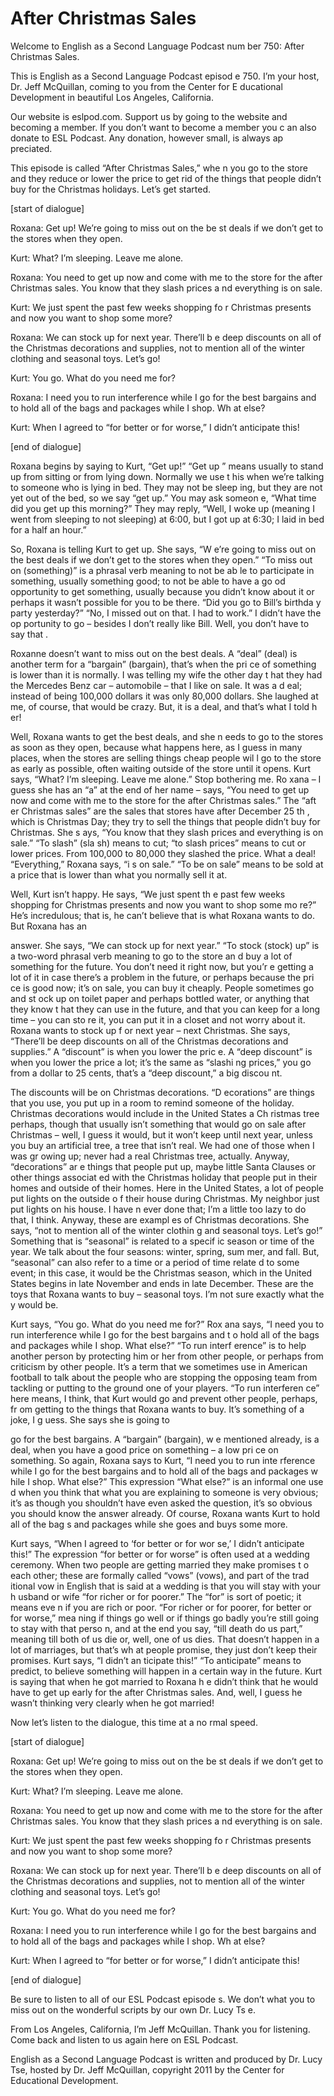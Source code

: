 # After Christmas Sales

Welcome to English as a Second Language Podcast num ber 750: After Christmas Sales. 

This is English as a Second Language Podcast episod e 750.  I’m your host, Dr. Jeff McQuillan, coming to you from the Center for E ducational Development in beautiful Los Angeles, California. 

Our website is eslpod.com.  Support us by going to the website and becoming a member.  If you don’t want to become a member you c an also donate to ESL Podcast.  Any donation, however small, is always ap preciated. 

This episode is called “After Christmas Sales,” whe n you go to the store and they reduce or lower the price to get rid of the things that people didn’t buy for the Christmas holidays.  Let’s get started. 

[start of dialogue] 

Roxana:  Get up!  We’re going to miss out on the be st deals if we don’t get to the stores when they open. 

Kurt:  What?  I’m sleeping.  Leave me alone. 

Roxana:  You need to get up now and come with me to  the store for the after Christmas sales.  You know that they slash prices a nd everything is on sale.   

Kurt:  We just spent the past few weeks shopping fo r Christmas presents and now you want to shop some more?   

Roxana:  We can stock up for next year.  There’ll b e deep discounts on all of the Christmas decorations and supplies, not to mention all of the winter clothing and seasonal toys.  Let’s go! 

Kurt:  You go.  What do you need me for? 

Roxana:  I need you to run interference while I go for the best bargains and to hold all of the bags and packages while I shop.  Wh at else? 

Kurt:  When I agreed to “for better or for worse,” I didn’t anticipate this! 

[end of dialogue]  

 Roxana begins by saying to Kurt, “Get up!”  “Get up ” means usually to stand up from sitting or from lying down.  Normally we use t his when we’re talking to someone who is lying in bed.  They may not be sleep ing, but they are not yet out of the bed, so we say “get up.”  You may ask someon e, “What time did you get up this morning?”  They may reply, “Well, I woke up  (meaning I went from sleeping to not sleeping) at 6:00, but I got up at 6:30; I laid in bed for a half an hour.”   

So, Roxana is telling Kurt to get up.  She says, “W e’re going to miss out on the best deals if we don’t get to the stores when they open.”  “To miss out on (something)” is a phrasal verb meaning to not be ab le to participate in something, usually something good; to not be able to have a go od opportunity to get something, usually because you didn’t know about it  or perhaps it wasn’t possible for you to be there.  “Did you go to Bill’s birthda y party yesterday?”  “No, I missed out on that.  I had to work.”  I didn’t have the op portunity to go – besides I don’t really like Bill.  Well, you don’t have to say that .   

Roxanne doesn’t want to miss out on the best deals.   A “deal” (deal) is another term for a “bargain” (bargain), that’s when the pri ce of something is lower than it is normally.  I was telling my wife the other day t hat they had the Mercedes Benz car – automobile – that I like on sale.  It was a d eal; instead of being 100,000 dollars it was only 80,000 dollars.  She laughed at  me, of course, that would be crazy.  But, it is a deal, and that’s what I told h er! 

Well, Roxana wants to get the best deals, and she n eeds to go to the stores as soon as they open, because what happens here, as I guess in many places, when the stores are selling things cheap people wil l go to the store as early as possible, often waiting outside of the store until it opens.  Kurt says, “What?  I’m sleeping.  Leave me alone.”  Stop bothering me.  Ro xana – I guess she has an “a” at the end of her name – says, “You need to get  up now and come with me to the store for the after Christmas sales.”  The “aft er Christmas sales” are the sales that stores have after December 25 th , which is Christmas Day; they try to sell the things that people didn’t buy for Christmas.  She s ays, “You know that they slash prices and everything is on sale.”  “To slash” (sla sh) means to cut; “to slash prices” means to cut or lower prices.  From 100,000  to 80,000 they slashed the price.  What a deal!  “Everything,” Roxana says, “i s on sale.”  “To be on sale” means to be sold at a price that is lower than what  you normally sell it at. 

Well, Kurt isn’t happy.  He says, “We just spent th e past few weeks shopping for Christmas presents and now you want to shop some mo re?”  He’s incredulous; that is, he can’t believe that is what Roxana wants  to do.  But Roxana has an  

answer.  She says, “We can stock up for next year.”   “To stock (stock) up” is a two-word phrasal verb meaning to go to the store an d buy a lot of something for the future.  You don’t need it right now, but you’r e getting a lot of it in case there’s a problem in the future, or perhaps because the pri ce is good now; it’s on sale, you can buy it cheaply.  People sometimes go and st ock up on toilet paper and perhaps bottled water, or anything that they know t hat they can use in the future, and that you can keep for a long time – you can sto re it, you can put it in a closet and not worry about it.  Roxana wants to stock up f or next year – next Christmas. She says, “There’ll be deep discounts on all of the  Christmas decorations and supplies.”  A “discount” is when you lower the pric e.  A “deep discount” is when you lower the price a lot; it’s the same as “slashi ng prices,” you go from a dollar to 25 cents, that’s a “deep discount,” a big discou nt.   

The discounts will be on Christmas decorations.  “D ecorations” are things that you use, you put up in a room to remind someone of the holiday.  Christmas decorations would include in the United States a Ch ristmas tree perhaps, though that usually isn’t something that would go on sale after Christmas – well, I guess it would, but it won’t keep until next year, unless  you buy an artificial tree, a tree that isn’t real.  We had one of those when I was gr owing up; never had a real Christmas tree, actually.  Anyway, “decorations” ar e things that people put up, maybe little Santa Clauses or other things associat ed with the Christmas holiday that people put in their homes and outside of their  homes.  Here in the United States, a lot of people put lights on the outside o f their house during Christmas. My neighbor just put lights on his house.  I have n ever done that; I’m a little too lazy to do that, I think.  Anyway, these are exampl es of Christmas decorations. She says, “not to mention all of the winter clothin g and seasonal toys.  Let’s go!” Something that is “seasonal” is related to a specif ic season or time of the year. We talk about the four seasons: winter, spring, sum mer, and fall.  But, “seasonal” can also refer to a time or a period of time relate d to some event; in this case, it would be the Christmas season, which in the United States begins in late November and ends in late December.  These are the toys that Roxana wants to buy – seasonal toys.  I’m not sure exactly what the y would be. 

Kurt says, “You go.  What do you need me for?”  Rox ana says, “I need you to run interference while I go for the best bargains and t o hold all of the bags and packages while I shop.  What else?”  “To run interf erence” is to help another person by protecting him or her from other people, or perhaps from criticism by other people.  It’s a term that we sometimes use in  American football to talk about the people who are stopping the opposing team  from tackling or putting to the ground one of your players.  “To run interferen ce” here means, I think, that Kurt would go and prevent other people, perhaps, fr om getting to the things that Roxana wants to buy.  It’s something of a joke, I g uess.  She says she is going to  

go for the best bargains.  A “bargain” (bargain), w e mentioned already, is a deal, when you have a good price on something – a low pri ce on something.  So again, Roxana says to Kurt, “I need you to run inte rference while I go for the best bargains and to hold all of the bags and packages w hile I shop.  What else?” This expression “What else?” is an informal one use d when you think that what you are explaining to someone is very obvious; it’s  as though you shouldn’t have even asked the question, it’s so obvious you should  know the answer already. Of course, Roxana wants Kurt to hold all of the bag s and packages while she goes and buys some more. 

Kurt says, “When I agreed to ‘for better or for wor se,’ I didn’t anticipate this!”  The expression “for better or for worse” is often used at a wedding ceremony.  When two people are getting married they make promises t o each other; these are formally called “vows” (vows), and part of the trad itional vow in English that is said at a wedding is that you will stay with your h usband or wife “for richer or for poorer.”  The “for” is sort of poetic; it means eve n if you are rich or poor.  “For richer or for poorer, for better or for worse,” mea ning if things go well or if things go badly you’re still going to stay with that perso n, and at the end you say, “till death do us part,” meaning till both of us die or, well, one of us dies.  That doesn’t happen in a lot of marriages, but that’s wh at people promise, they just don’t keep their promises.  Kurt says, “I didn’t an ticipate this!”  “To anticipate” means to predict, to believe something will happen in a certain way in the future. Kurt is saying that when he got married to Roxana h e didn’t think that he would have to get up early for the after Christmas sales.   And, well, I guess he wasn’t thinking very clearly when he got married! 

Now let’s listen to the dialogue, this time at a no rmal speed. 

[start of dialogue] 

Roxana:  Get up!  We’re going to miss out on the be st deals if we don’t get to the stores when they open. 

Kurt:  What?  I’m sleeping.  Leave me alone. 

Roxana:  You need to get up now and come with me to  the store for the after Christmas sales.  You know that they slash prices a nd everything is on sale.   

Kurt:  We just spent the past few weeks shopping fo r Christmas presents and now you want to shop some more?   

Roxana:  We can stock up for next year.  There’ll b e deep discounts on all of the Christmas decorations and supplies, not to mention all of the winter clothing and seasonal toys.  Let’s go! 

Kurt:  You go.  What do you need me for? 

Roxana:  I need you to run interference while I go for the best bargains and to hold all of the bags and packages while I shop.  Wh at else? 

Kurt:  When I agreed to “for better or for worse,” I didn’t anticipate this! 

[end of dialogue] 

Be sure to listen to all of our ESL Podcast episode s.  We don’t what you to miss out on the wonderful scripts by our own Dr. Lucy Ts e.   

From Los Angeles, California, I’m Jeff McQuillan.  Thank you for listening.  Come back and listen to us again here on ESL Podcast. 

English as a Second Language Podcast is written and  produced by Dr. Lucy Tse, hosted by Dr. Jeff McQuillan, copyright 2011 by the  Center for Educational Development.

